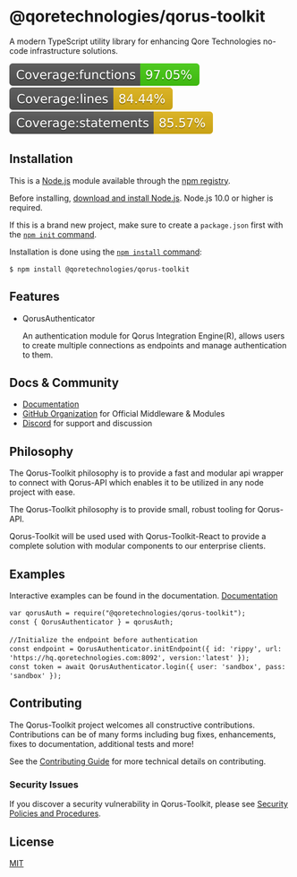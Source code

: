 # @qoretechnologies/qorus-toolkit

A modern TypeScript utility library for enhancing Qore Technologies no-code infrastructure solutions.

![](./coverage/badge-functions.svg) ![](./coverage/badge-lines.svg) ![](./coverage/badge-statements.svg)

## Installation

This is a [Node.js](https://nodejs.org/en/) module available through the
[npm registry](https://www.npmjs.com/).

Before installing, [download and install Node.js](https://nodejs.org/en/download/).
Node.js 10.0 or higher is required.

If this is a brand new project, make sure to create a `package.json` first with
the [`npm init` command](https://docs.npmjs.com/creating-a-package-json-file).

Installation is done using the
[`npm install` command](https://docs.npmjs.com/getting-started/installing-npm-packages-locally):

```console
$ npm install @qoretechnologies/qorus-toolkit
```

## Features

- QorusAuthenticator

  An authentication module for Qorus Integration Engine(R), allows users to create multiple connections as endpoints and manage authentication to them.

## Docs & Community

- [Documentation]()
- [GitHub Organization](https://github.com/qoretechnologies) for Official Middleware & Modules
- [Discord]() for support and discussion

## Philosophy

The Qorus-Toolkit philosophy is to provide a fast and modular api wrapper to connect with Qorus-API which enables it to be utilized in any node project with ease.

The Qorus-Toolkit philosophy is to provide small, robust tooling for Qorus-API.

Qorus-Toolkit will be used used with Qorus-Toolkit-React to provide a complete solution with modular components to our enterprise clients.

## Examples

Interactive examples can be found in the documentation. [Documentation]()

```console
var qorusAuth = require("@qoretechnologies/qorus-toolkit");
const { QorusAuthenticator } = qorusAuth;

//Initialize the endpoint before authentication
const endpoint = QorusAuthenticator.initEndpoint({ id: 'rippy', url: 'https://hq.qoretechnologies.com:8092', version:'latest' });
const token = await QorusAuthenticator.login({ user: 'sandbox', pass: 'sandbox' });
```

## Contributing

The Qorus-Toolkit project welcomes all constructive contributions. Contributions can be of many forms including bug fixes, enhancements, fixes to documentation, additional tests and more!

See the [Contributing Guide]() for more technical details on contributing.

### Security Issues

If you discover a security vulnerability in Qorus-Toolkit, please see [Security Policies and Procedures]().

## License

[MIT](LICENSE)
